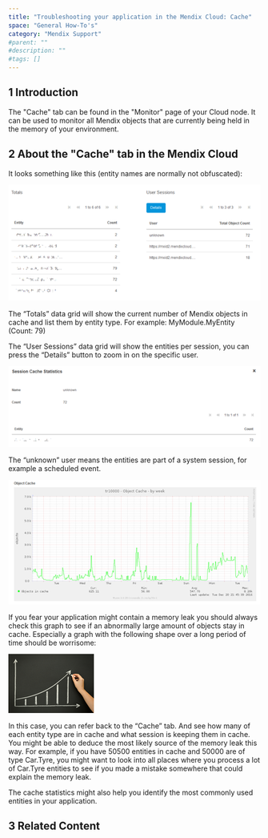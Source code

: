 ```yaml
---
title: "Troubleshooting your application in the Mendix Cloud: Cache"
space: "General How-To's"
category: "Mendix Support"
#parent: ""
#description: ""
#tags: []
---
```


## 1 Introduction

The "Cache" tab can be found in the "Monitor" page of your Cloud node. It can be used to monitor all Mendix objects that are currently being held in the memory of your environment.

## 2 About the "Cache" tab in the Mendix Cloud

It looks something like this (entity names are normally not obfuscated):

![](attachments/troubleshooting-mxcloud-cache/troubleshooting-mxcloud-cache-img1.png)

The “Totals” data grid will show the current number of Mendix objects in cache and list them by entity type. For example: MyModule.MyEntity (Count: 79)

The “User Sessions” data grid will show the entities per session, you can press the “Details” button to zoom in on the specific user.

![](attachments/troubleshooting-mxcloud-cache/troubleshooting-mxcloud-cache-img2.png)

The “unknown” user means the entities are part of a system session, for example a scheduled event.

![](attachments/troubleshooting-mxcloud-cache/troubleshooting-mxcloud-cache-img3.png)

If you fear your application might contain a memory leak you should always check this graph to see if an abnormally large amount of objects stay in cache. Especially a graph with the following shape over a long period of time should be worrisome:

![](attachments/troubleshooting-mxcloud-cache/troubleshooting-mxcloud-cache-img4.png)

In this case, you can refer back to the “Cache” tab. And see how many of each entity type are in cache and what session is keeping them in cache. You might be able to deduce the most likely source of the memory leak this way. For example, if you have 50500 entities in cache and 50000 are of type Car.Tyre, you might want to look into all places where you process a lot of Car.Tyre entities to see if you made a mistake somewhere that could explain the memory leak.

The cache statistics might also help you identify the most commonly used entities in your application.

## 3 Related Content